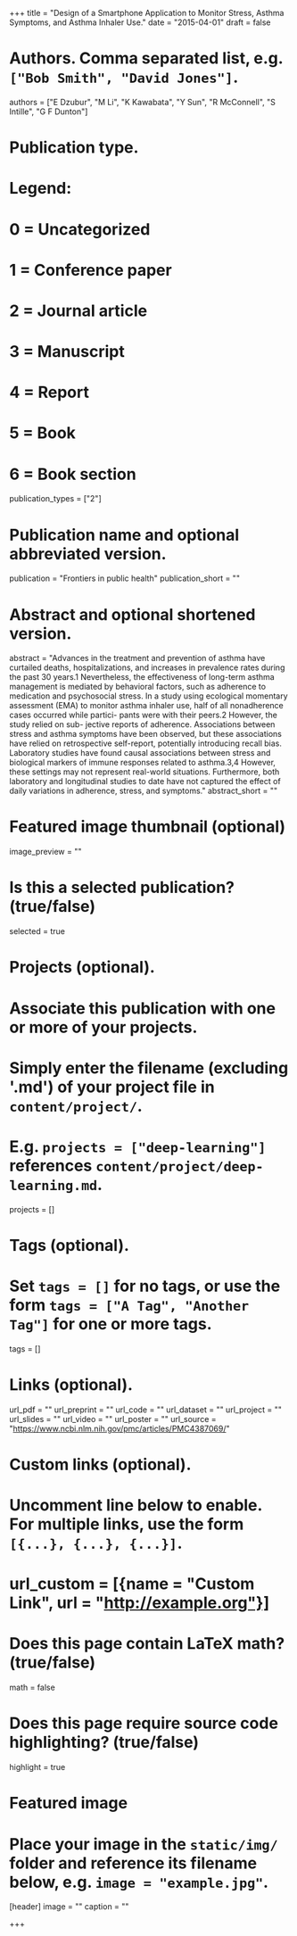 +++
title = "Design of a Smartphone Application to Monitor Stress, Asthma Symptoms, and Asthma Inhaler Use."
date = "2015-04-01"
draft = false

# Authors. Comma separated list, e.g. `["Bob Smith", "David Jones"]`.
authors = ["E Dzubur", "M Li", "K Kawabata", "Y Sun", "R McConnell", "S Intille", "G F Dunton"]

# Publication type.
# Legend:
# 0 = Uncategorized
# 1 = Conference paper
# 2 = Journal article
# 3 = Manuscript
# 4 = Report
# 5 = Book
# 6 = Book section
publication_types = ["2"]

# Publication name and optional abbreviated version.
publication = "Frontiers in public health"
publication_short = ""

# Abstract and optional shortened version.
abstract = "Advances in the treatment and prevention of asthma have curtailed deaths, hospitalizations, and increases in prevalence rates during the past 30 years.1 Nevertheless, the effectiveness of long-term asthma management is mediated by behavioral factors, such as adherence to medication and psychosocial stress. In a study using ecological momentary assessment (EMA) to monitor asthma inhaler use, half of all nonadherence cases occurred while partici- pants were with their peers.2 However, the study relied on sub- jective reports of adherence. Associations between stress and asthma symptoms have been observed, but these associations have relied on retrospective self-report, potentially introducing recall bias. Laboratory studies have found causal associations between stress and biological markers of immune responses related to asthma.3,4 However, these settings may not represent real-world situations. Furthermore, both laboratory and longitudinal studies to date have not captured the effect of daily variations in adherence, stress, and symptoms."
abstract_short = ""

# Featured image thumbnail (optional)
image_preview = ""

# Is this a selected publication? (true/false)
selected = true

# Projects (optional).
#   Associate this publication with one or more of your projects.
#   Simply enter the filename (excluding '.md') of your project file in `content/project/`.
#   E.g. `projects = ["deep-learning"]` references `content/project/deep-learning.md`.
projects = []

# Tags (optional).
#   Set `tags = []` for no tags, or use the form `tags = ["A Tag", "Another Tag"]` for one or more tags.
tags = []

# Links (optional).
url_pdf = ""
url_preprint = ""
url_code = ""
url_dataset = ""
url_project = ""
url_slides = ""
url_video = ""
url_poster = ""
url_source = "https://www.ncbi.nlm.nih.gov/pmc/articles/PMC4387069/"

# Custom links (optional).
#   Uncomment line below to enable. For multiple links, use the form `[{...}, {...}, {...}]`.
# url_custom = [{name = "Custom Link", url = "http://example.org"}]

# Does this page contain LaTeX math? (true/false)
math = false

# Does this page require source code highlighting? (true/false)
highlight = true

# Featured image
# Place your image in the `static/img/` folder and reference its filename below, e.g. `image = "example.jpg"`.
[header]
image = ""
caption = ""

+++
